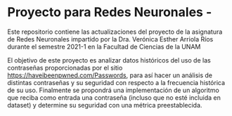 # Proyecto para Redes Neuronales -
Este repositorio contiene las actualizaciones del proyecto de la asignatura de Redes Neuronales impartido por la Dra.	Verónica Esther Arriola Ríos durante el semestre 2021-1 en la Facultad de Ciencias de la UNAM

El objetivo de este proyecto es analizar datos históricos del uso de las contraseñas proporcionadas por el sitio https://haveibeenpwned.com/Passwords, para así hacer un análisis de distintas contraseñas y su seguridad con respecto a la frecuencia histórica de su uso. Finalmente se propondrá una implementación de un algoritmo que reciba como entrada una contraseña (incluso que no esté incluida en dataset) y determine su seguridad con una métrica preestablecida.
